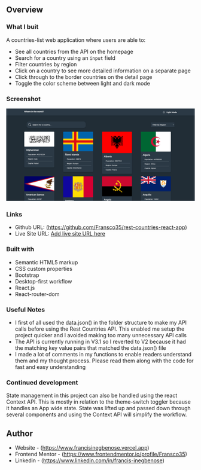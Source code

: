 ## Overview

### What I buit

A countries-list web application where users are able to:

- See all countries from the API on the homepage
- Search for a country using an `input` field
- Filter countries by region
- Click on a country to see more detailed information on a separate page
- Click through to the border countries on the detail page
- Toggle the color scheme between light and dark mode

### Screenshot

![Screenshot](./screenshot.png)

### Links

- Github URL: (https://github.com/Fransco35/rest-countries-react-app)
- Live Site URL: [Add live site URL here](https://rest-countries-react.vercel.app)

### Built with

- Semantic HTML5 markup
- CSS custom properties
- Bootstrap
- Desktop-first workflow
- React.js
- React-router-dom

### Useful Notes

- I first of all used the data.json() in the folder structure to make my API calls before using the Rest Countries API. This enabled me setup the project quicker and I avoided making too many unnecessary API calls
- The API is currently running in V3.1 so I reverted to V2 because it had the matching key value pairs that matched the data.json() file
- I made a lot of comments in my functions to enable readers understand them and my thought process. Please read them along with the code for fast and easy understanding

### Continued development

State management in this project can also be handled using the react Context API. This is mostly in relation to the theme-switch toggler because it handles an App wide state. State was lifted up and passed down through several components and using the Context API will simplify the workflow.

## Author

- Website - (https://www.francisinegbenose.vercel.app)
- Frontend Mentor - (https://www.frontendmentor.io/profile/Fransco35)
- Linkedin - (https://www.linkedin.com/in/francis-inegbenose)
